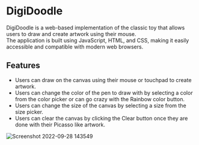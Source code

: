 # DigiDoodle

DigiDoodle is a web-based implementation of the classic toy that allows users to draw and create artwork using their mouse.
<br>
The application is built using JavaScript, HTML, and CSS, making it easily accessible and compatible with modern web browsers.

## Features

- Users can draw on the canvas using their mouse or touchpad to create artwork.
- Users can change the color of the pen to draw with by selecting a color from the color picker or can go crazy with the Rainbow color button.
- Users can change the size of the canvas by selecting a size from the size picker.
- Users can clear the canvas by clicking the Clear button once they are done with their Picasso like artwork.
  
![Screenshot 2022-09-28 143549](https://github.com/ArjunHanda/DigiDoodle/assets/91323885/cccd28df-d8f9-4877-bc49-40dfd4e08f40)
